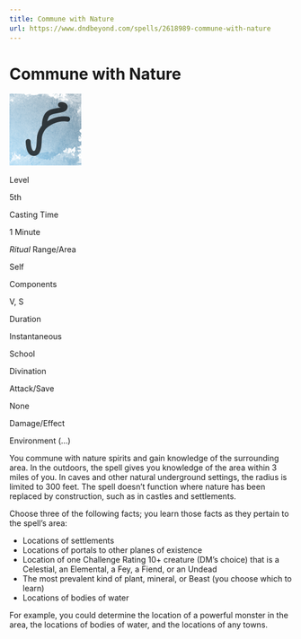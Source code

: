 ```yaml
---
title: Commune with Nature
url: https://www.dndbeyond.com/spells/2618989-commune-with-nature
---
```


# Commune with Nature

![Commune with Nature](commune-with-nature.png)

Level

5th

Casting Time

1 Minute

*Ritual*
Range/Area

Self

Components

V, S

Duration

Instantaneous

School

Divination

Attack/Save

None

Damage/Effect

Environment (...)

You commune with nature spirits and gain knowledge of the surrounding area. In the outdoors, the spell gives you knowledge of the area within 3 miles of you. In caves and other natural underground settings, the radius is limited to 300 feet. The spell doesn’t function where nature has been replaced by construction, such as in castles and settlements.

Choose three of the following facts; you learn those facts as they pertain to the spell’s area:

- Locations of settlements
- Locations of portals to other planes of existence
- Location of one Challenge Rating 10+ creature (DM’s choice) that is a Celestial, an Elemental, a Fey, a Fiend, or an Undead
- The most prevalent kind of plant, mineral, or Beast (you choose which to learn)
- Locations of bodies of water

For example, you could determine the location of a powerful monster in the area, the locations of bodies of water, and the locations of any towns.